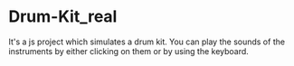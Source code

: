 # Drum-Kit_real
It's a js project which simulates a drum kit. You can play the sounds of the instruments by either clicking on them or by using the keyboard.
